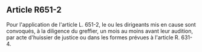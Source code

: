 Article R651-2
----
Pour l'application de l'article L. 651-2, le ou les dirigeants mis en cause sont
convoqués, à la diligence du greffier, un mois au moins avant leur audition, par
acte d'huissier de justice ou dans les formes prévues à l'article R. 631-4.
